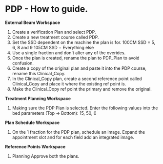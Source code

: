 # PDP - How to guide.

**External Beam Workspace**
1. Create a verification Plan and select PDP.
2. Create a new treatment course called PDP.
3. Set the SSD dependent on the machine the plan is for.
   100CM SSD = 5, 6, 8 and 9
   105CM SSD = Everything else
4. Use a single fraction and don't alter any of the overides.
5. Once the plan is created, rename the plan to PDP_Plan to avoid confusion.
6. Create a copy of the original plan and paste it into the PDP course, rename this Clinical_Copy.
7. In the Clinical_Copy plan, create a second reference point called Clinical_Copy and place it where the existing ref point is.
8. Make the Clinical_Copy ref point the primary and remove the original.

**Treatment Planning Workspace**
1. Making sure the PDP Plan is selected. Enter the following values into the bed parameters (Top -> Bottom): 15, 50, 0

**Plan Schedule Workspace**
1. On the 1 fraction for the PDP plan, schedule an image. Expand the appointment slot and for each field add an integrated image.

**Reference Points Workspace**
1. Planning Approve both the plans.





